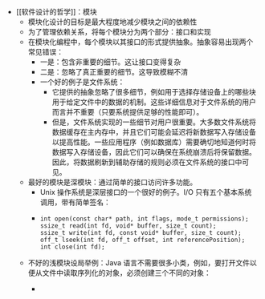 - [[软件设计的哲学]]：模块
	- 模块化设计的目标是最大程度地减少模块之间的依赖性
	- 为了管理依赖关系，将每个模块分为两个部分：接口和实现
	- 在模块化编程中，每个模块以其接口的形式提供抽象。抽象容易出现两个常见错误：
		- 一是：包含非重要的细节。这让接口变得复杂
		- 二是：忽略了真正重要的细节。这导致模糊不清
		- 一个好的例子是文件系统：
			- 它提供的抽象忽略了很多细节，例如用于选择存储设备上的哪些块用于给定文件中的数据的机制。这些详细信息对于文件系统的用户而言并不重要（只要系统提供足够的性能即可）。
			- 但是，文件系统实现的一些细节对用户很重要。大多数文件系统将数据缓存在主内存中，并且它们可能会延迟将新数据写入存储设备以提高性能。一些应用程序（例如数据库）需要确切地知道何时将数据写入存储设备，因此它们可以确保在系统崩溃后将保留数据。因此，将数据刷新到辅助存储的规则必须在文件系统的接口中可见。
	- 最好的模块是深模块：通过简单的接口访问许多功能。
		- Unix 操作系统是深层接口的一个很好的例子。I/O 只有五个基本系统调用，带有简单签名：
		- ```
		  int open(const char* path, int flags, mode_t permissions);
		  ssize_t read(int fd, void* buffer, size_t count);
		  ssize_t write(int fd, const void* buffer, size_t count);
		  off_t lseek(int fd, off_t offset, int referencePosition);
		  int close(int fd);
		  ```
	- 不好的浅模块设局举例：Java 语言不需要很多小类，例如，要打开文件以便从文件中读取序列化的对象，必须创建三个不同的对象：
		- ```java
		  ```